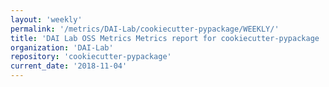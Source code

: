 ```yaml
---
layout: 'weekly'
permalink: '/metrics/DAI-Lab/cookiecutter-pypackage/WEEKLY/'
title: 'DAI Lab OSS Metrics Metrics report for cookiecutter-pypackage | WEEKLY-REPORT-2018-11-04'
organization: 'DAI-Lab'
repository: 'cookiecutter-pypackage'
current_date: '2018-11-04'
---
```

